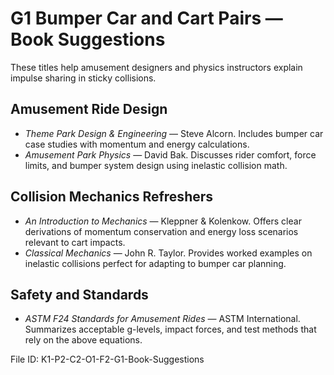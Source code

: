 # G1 Bumper Car and Cart Pairs — Book Suggestions

These titles help amusement designers and physics instructors explain impulse sharing in sticky collisions.

## Amusement Ride Design
- *Theme Park Design & Engineering* — Steve Alcorn. Includes bumper car case studies with momentum and energy calculations.
- *Amusement Park Physics* — David Bak. Discusses rider comfort, force limits, and bumper system design using inelastic collision math.

## Collision Mechanics Refreshers
- *An Introduction to Mechanics* — Kleppner & Kolenkow. Offers clear derivations of momentum conservation and energy loss scenarios relevant to cart impacts.
- *Classical Mechanics* — John R. Taylor. Provides worked examples on inelastic collisions perfect for adapting to bumper car planning.

## Safety and Standards
- *ASTM F24 Standards for Amusement Rides* — ASTM International. Summarizes acceptable g-levels, impact forces, and test methods that rely on the above equations.

File ID: K1-P2-C2-O1-F2-G1-Book-Suggestions
